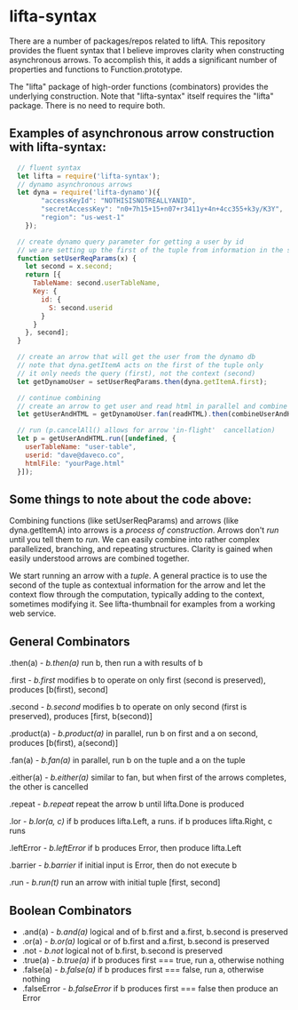 # lifta-syntax

There are a number of packages/repos related to liftA. This repository provides the fluent syntax  that I believe improves clarity when constructing asynchronous arrows. To accomplish this, it adds a significant number of properties and functions to Function.prototype.

The "lifta" package of high-order functions (combinators) provides the underlying construction. Note that "lifta-syntax" itself requires the "lifta" package. There is no need to require both.

## Examples of asynchronous arrow construction with lifta-syntax:

```javascript
  // fluent syntax
  let lifta = require('lifta-syntax');
  // dynamo asynchronous arrows
  let dyna = require('lifta-dynamo')({
		"accessKeyId": "NOTHISISNOTREALLYANID",
		"secretAccessKey": "n0+7h15+15+n07+r3411y+4n+4cc355+k3y/K3Y",
		"region": "us-west-1"
	});

  // create dynamo query parameter for getting a user by id
  // we are setting up the first of the tuple from information in the second
  function setUserReqParams(x) {
    let second = x.second;
    return [{
      TableName: second.userTableName,
      Key: {
        id: {
          S: second.userid
        }
      }
    }, second];
  }

  // create an arrow that will get the user from the dynamo db
  // note that dyna.getItemA acts on the first of the tuple only
  // it only needs the query (first), not the context (second)
  let getDynamoUser = setUserReqParams.then(dyna.getItemA.first);

  // continue combining
  // create an arrow to get user and read html in parallel and combine the outputs
  let getUserAndHTML = getDynamoUser.fan(readHTML).then(combineUserAndHTML);

  // run (p.cancelAll() allows for arrow 'in-flight'  cancellation)
  let p = getUserAndHTML.run([undefined, {
    userTableName: "user-table",
    userid: "dave@daveco.co",
    htmlFile: "yourPage.html"
  }]);
```

## Some things to note about the code above:

Combining functions (like setUserReqParams) and arrows (like dyna.getItemA) into arrows is a _process of construction_. Arrows don't _run_ until you tell them to _run_. We can easily combine into rather complex parallelized, branching, and repeating structures. Clarity is gained when easily understood arrows are combined together.

We start running an arrow with a _tuple_. A general practice is to use the second of the tuple as contextual information for the arrow and let the context flow through the computation, typically adding to the context, sometimes modifying it. See lifta-thumbnail for examples from a working web service.

## General Combinators

.then(a) - _b.then(a)_ run b, then run a with results of b

.first - _b.first_ modifies b to operate on only first (second is preserved), produces [b(first), second]

.second - _b.second_ modifies b to operate on only second (first is preserved), produces [first, b(second)]

.product(a) - _b.product(a)_ in parallel, run b on first and a on second, produces [b(first), a(second)]

.fan(a) - _b.fan(a)_ in parallel, run b on the tuple and a on the tuple

.either(a) - _b.either(a)_ similar to fan, but when first of the arrows completes, the other is cancelled

.repeat - _b.repeat_ repeat the arrow b until lifta.Done is produced

.lor - _b.lor(a, c)_ if b produces lifta.Left, a runs. if b produces lifta.Right, c runs

.leftError - _b.leftError_ if b produces Error, then produce lifta.Left

.barrier - _b.barrier_ if initial input is Error, then do not execute b

.run - _b.run(t)_ run an arrow with initial tuple [first, second]

## Boolean Combinators

+ .and(a) - _b.and(a)_ logical and of b.first and a.first, b.second is preserved
+ .or(a) - _b.or(a)_ logical or of b.first and a.first, b.second is preserved
+ .not - _b.not_ logical not of b.first, b.second is preserved
+ .true(a) - _b.true(a)_ if b produces first === true, run a, otherwise nothing
+ .false(a) - _b.false(a)_ if b produces first === false, run a, otherwise nothing
+ .falseError - _b.falseError_ if b produces first === false then produce an Error
